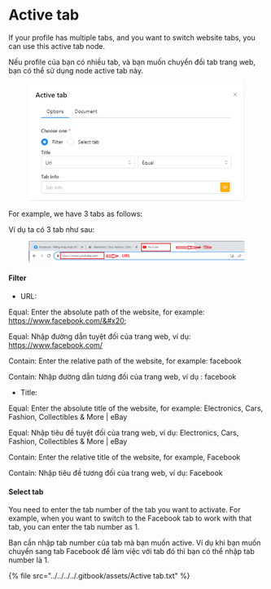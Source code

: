 # Active tab

If your profile has multiple tabs, and you want to switch website tabs, you can use this active tab node.

Nếu profile của bạn có nhiều tab, và bạn muốn chuyển đổi tab trang web, bạn có thể sử dụng node active tab này.

<figure><img src="../../../../.gitbook/assets/image (52) (1).png" alt=""><figcaption></figcaption></figure>

For example, we have 3 tabs as follows:

Ví dụ ta có 3 tab như sau:

<figure><img src="../../../../.gitbook/assets/Screenshot_1 (1) (1) (1).png" alt=""><figcaption></figcaption></figure>

#### Filter

* URL:

&#x20;           Equal: Enter the absolute path of the website, for example: https://www.facebook.com/&#x20;

&#x20;           Equal: Nhập đường dẫn tuyệt đối của trang web, ví dụ: https://www.facebook.com/



&#x20;           Contain: Enter the relative path of the website, for example: facebook

&#x20;           Contain: Nhập đường dẫn tương đối của trang web, ví dụ : facebook

* Title:

&#x20;            Equal: Enter the absolute title of the website, for example: Electronics, Cars, Fashion, Collectibles & More | eBay

&#x20;            Equal: Nhập tiêu đề tuyệt đối của trang web, ví dụ: Electronics, Cars, Fashion, Collectibles & More | eBay



&#x20;            Contain: Enter the relative title of the website, for example, Facebook

&#x20;            Contain: Nhập tiêu đề tương đối của trang web, ví dụ: Facebook

#### Select tab&#x20;

You need to enter the tab number of the tab you want to activate. For example, when you want to switch to the Facebook tab to work with that tab, you can enter the tab number as 1.

Bạn cần nhập tab number của tab mà bạn muốn active. Ví dụ khi bạn muốn chuyển sang tab Facebook để làm việc với tab đó thì bạn có thể nhập tab number là 1.

{% file src="../../../../.gitbook/assets/Active tab.txt" %}
